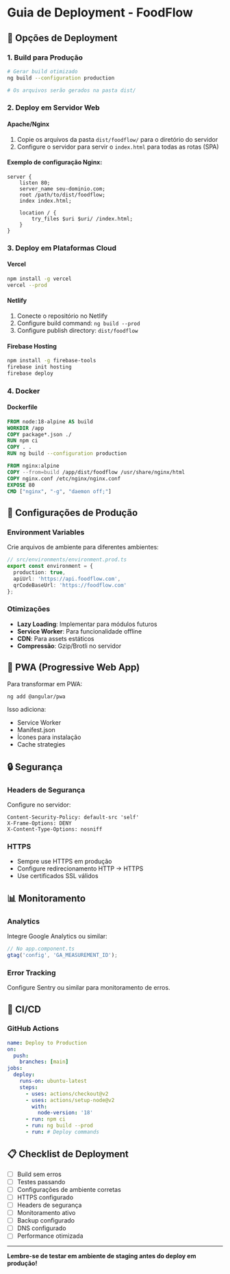 # Guia de Deployment - FoodFlow

## 🚀 Opções de Deployment

### 1. Build para Produção

```bash
# Gerar build otimizado
ng build --configuration production

# Os arquivos serão gerados na pasta dist/
```

### 2. Deploy em Servidor Web

#### Apache/Nginx
1. Copie os arquivos da pasta `dist/foodflow/` para o diretório do servidor
2. Configure o servidor para servir o `index.html` para todas as rotas (SPA)

#### Exemplo de configuração Nginx:
```nginx
server {
    listen 80;
    server_name seu-dominio.com;
    root /path/to/dist/foodflow;
    index index.html;

    location / {
        try_files $uri $uri/ /index.html;
    }
}
```

### 3. Deploy em Plataformas Cloud

#### Vercel
```bash
npm install -g vercel
vercel --prod
```

#### Netlify
1. Conecte o repositório no Netlify
2. Configure build command: `ng build --prod`
3. Configure publish directory: `dist/foodflow`

#### Firebase Hosting
```bash
npm install -g firebase-tools
firebase init hosting
firebase deploy
```

### 4. Docker

#### Dockerfile
```dockerfile
FROM node:18-alpine AS build
WORKDIR /app
COPY package*.json ./
RUN npm ci
COPY . .
RUN ng build --configuration production

FROM nginx:alpine
COPY --from=build /app/dist/foodflow /usr/share/nginx/html
COPY nginx.conf /etc/nginx/nginx.conf
EXPOSE 80
CMD ["nginx", "-g", "daemon off;"]
```

## 🔧 Configurações de Produção

### Environment Variables
Crie arquivos de ambiente para diferentes ambientes:

```typescript
// src/environments/environment.prod.ts
export const environment = {
  production: true,
  apiUrl: 'https://api.foodflow.com',
  qrCodeBaseUrl: 'https://foodflow.com'
};
```

### Otimizações
- **Lazy Loading**: Implementar para módulos futuros
- **Service Worker**: Para funcionalidade offline
- **CDN**: Para assets estáticos
- **Compressão**: Gzip/Brotli no servidor

## 📱 PWA (Progressive Web App)

Para transformar em PWA:

```bash
ng add @angular/pwa
```

Isso adiciona:
- Service Worker
- Manifest.json
- Ícones para instalação
- Cache strategies

## 🔒 Segurança

### Headers de Segurança
Configure no servidor:
```
Content-Security-Policy: default-src 'self'
X-Frame-Options: DENY
X-Content-Type-Options: nosniff
```

### HTTPS
- Sempre use HTTPS em produção
- Configure redirecionamento HTTP → HTTPS
- Use certificados SSL válidos

## 📊 Monitoramento

### Analytics
Integre Google Analytics ou similar:

```typescript
// No app.component.ts
gtag('config', 'GA_MEASUREMENT_ID');
```

### Error Tracking
Configure Sentry ou similar para monitoramento de erros.

## 🔄 CI/CD

### GitHub Actions
```yaml
name: Deploy to Production
on:
  push:
    branches: [main]
jobs:
  deploy:
    runs-on: ubuntu-latest
    steps:
      - uses: actions/checkout@v2
      - uses: actions/setup-node@v2
        with:
          node-version: '18'
      - run: npm ci
      - run: ng build --prod
      - run: # Deploy commands
```

## 📋 Checklist de Deployment

- [ ] Build sem erros
- [ ] Testes passando
- [ ] Configurações de ambiente corretas
- [ ] HTTPS configurado
- [ ] Headers de segurança
- [ ] Monitoramento ativo
- [ ] Backup configurado
- [ ] DNS configurado
- [ ] Performance otimizada

---

**Lembre-se de testar em ambiente de staging antes do deploy em produção!**

